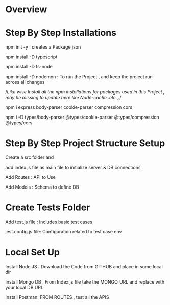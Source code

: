 # Overview

# Step By Step Installations
npm init -y : creates a Package json

npm install -D typescript

npm install -D ts-node

npm install -D nodemon : To run the Project , and keep the project run across all changes

/*Like wise Install all the npm installations for packages used in this Project , may be missing to update here like Node-cache .etc.,.*/

npm i express body-parser cookie-parser compression cors

npm i -D types/body-parser @types/cookie-parser @types/compression @types/cors

# Step By Step Project Structure Setup
Create a src folder and 

 add index.js file as main file to initialize server & DB connections
 
 Add Routes : API to Use
 
 Add Models : Schema to define DB 

# Create Tests Folder
Add test.js file : Includes basic test cases

jest.config.js file: Configuration related to test case env

# Local Set Up
Install Node JS : Download the Code from GITHUB and place in some local dir

Install Mongo DB : From Index.js file take the MONGO_URL and replace with your local DB URL

Install Postman: FROM ROUTES , test all the APIS 
